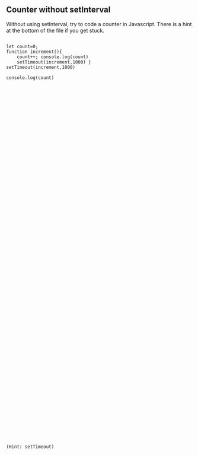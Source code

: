 ## Counter without setInterval

Without using setInterval, try to code a counter in Javascript. There is a hint at the bottom of the file if you get stuck.

~~~~~~~~~~~~~~~~~~~~~~~~~~~~~~~~~~~~~~~~~~~~~~~~~~~~~~~~

let count=0; 
function increment(){ 
    count++; console.log(count) 
    setTimeout(increment,1000) } 
setTimeout(increment,1000)

console.log(count)






































































(Hint: setTimeout)